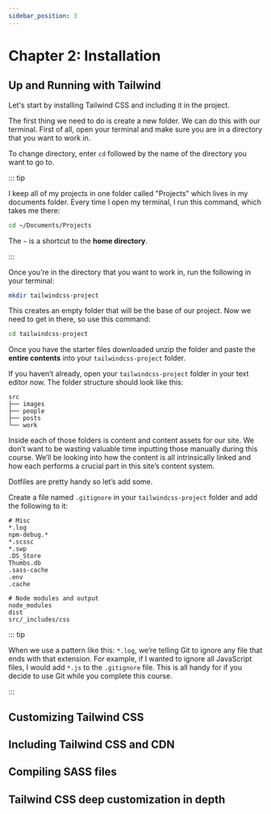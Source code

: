 ```yaml
---
sidebar_position: 3
---
```


# Chapter 2: Installation

## Up and Running with Tailwind

Let's start by installing Tailwind CSS and including it in the project.

The first thing we need to do is create a new folder. We can do this with our terminal. First of all, open your terminal and make sure you are in a directory that you want to work in.

To change directory, enter `cd` followed by the name of the directory you want to go to.

::: tip

I keep all of my projects in one folder called "Projects" which lives in my documents folder.
Every time I open my terminal, I run this command, which takes me there:

```bash
cd ~/Documents/Projects
```

The `~` is a shortcut to the **home directory**.

:::

Once you’re in the directory that you want to work in, run the following in your terminal:

```bash
mkdir tailwindcss-project
```

This creates an empty folder that will be the base of our project. Now we need to get in there, so use this command:

```bash
cd tailwindcss-project
```

Once you have the starter files downloaded unzip the folder and paste the **entire contents** into your `tailwindcss-project` folder.

If you haven’t already, open your `tailwindcss-project` folder in your text editor now. The folder structure should look like this:

```
src
├── images
├── people
├── posts
└── work
```

Inside each of those folders is content and content assets for our site. We don’t want to be wasting valuable time inputting those manually during this course. We’ll be looking into how the content is all intrinsically linked and how each performs a crucial part in this site’s content system.

Dotfiles are pretty handy so let’s add some.

Create a file named `.gitignore` in your `tailwindcss-project` folder and add the following to it:

```
# Misc
*.log
npm-debug.*
*.scssc
*.swp
.DS_Store
Thumbs.db
.sass-cache
.env
.cache

# Node modules and output
node_modules
dist
src/_includes/css
```

::: tip

When we use a pattern like this: `*.log`, we’re telling Git to ignore any file that ends with that extension. For example, if I wanted to ignore all JavaScript files, I would add `*.js` to the `.gitignore` file. This is all handy for if you decide to use Git while you complete this course.

:::

## Customizing Tailwind CSS

## Including Tailwind CSS and CDN

## Compiling SASS files

## Tailwind CSS deep customization in depth
